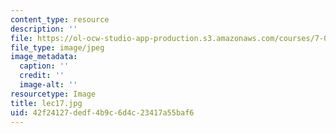 ```yaml
---
content_type: resource
description: ''
file: https://ol-ocw-studio-app-production.s3.amazonaws.com/courses/7-014-introductory-biology-spring-2005/42f24127dedf4b9c6d4c23417a55baf6_lec17.jpg
file_type: image/jpeg
image_metadata:
  caption: ''
  credit: ''
  image-alt: ''
resourcetype: Image
title: lec17.jpg
uid: 42f24127-dedf-4b9c-6d4c-23417a55baf6
---
```

